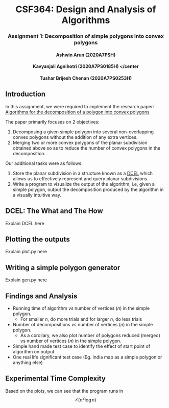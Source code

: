 # <center>CSF364: Design and Analysis of Algorithms</center>
### <center>Assignment 1: Decomposition of simple polygons into convex polygons</center>
####  <center>Ashwin Arun (2020A7PSH) </center>
#### <center>Kavyanjali Agnihotri (2020A7PS0185H) </center
#### <center>Tushar Brijesh Chenan (2020A7PS0253H) </center>

## Introduction

In this assignment, we were required to implement the research paper: [Algorithms for the decomposition of a polygon into convex polygons](https://doi.org/10.1016/S0377-2217%2899%2900033-8)

The paper primarily focuses on $2$ objectives:

1. Decomposing a given simple polygon into several non-overlapping convex polygons without the addition of any extra vertices.
2. Merging two or more convex polygons of the planar subdivision obtained above so as to reduce the number of convex polygons in the decomposition.

Our additional tasks were as follows:

1. Store the planar subdivision in a structure known as a [DCEL](https://en.wikipedia.org/wiki/Doubly_connected_edge_list) which allows us to effectively represent and query planar subdivisions.
2. Write a program to visualize the output of the algorithm, i.e, given a simple polygon, output the decomposition produced by the algorithm in a visually intuitive way.

## DCEL: The What and The How

Explain DCEL here

## Plotting the outputs

Explain plot.py here

## Writing a simple polygon generator

Explain gen.py here

## Findings and Analysis

 - Running time of algorithm $vs$ number of vertices ($n$) in the simple polygon.
	- For smaller $n$, do more trials and for larger $n$, do less trials 
 - Number of decompositions $vs$ number of vertices ($n$) in the simple polygon.
	- As a corollary, we also plot number of polygons reduced (merged) vs number of vertices ($n$) in the simple polygon.
 - Simple hand made test case to identify the effect of start point of algorithm on output.
 - One real life significant test case (Eg. India map as a simple polygon or anything else)

## Experimental Time Complexity
Based on the plots, we can see that the program runs in $$ \mathcal{O}(n^{2} \log n) $$
